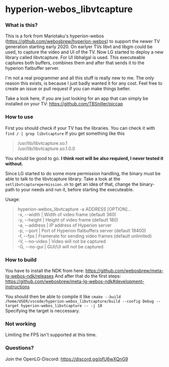 # hyperion-webos_libvtcapture

### What is this? 
This is a fork from Mariotaku's hyperion-webos (https://github.com/webosbrew/hyperion-webos) to support the newer TV generation starting early 2020.
On earlyer TVs libvt and libgm could be used, to capture the video and UI of the TV. Now LG started to deploy a new library called libvtcapture. For UI libhalgal is used. 
This executeable captures both buffers, combines them and after that sends it to the hyperion flatbuffer server.

I'm not a real programmer and all this stuff is really new to me. The only reason this exists, is because I just badly wanted it for any cost. Feel free to create an issue or pull request if you can make things better.  

Take a look here, if you are just looking for an app that can simply be installed on your TV: https://github.com/TBSniller/piccap

### How to use
First you should check if your TV has the libraries. You can check it with  
`find / | grep libvtcapture`
If you get something like this
>/usr/lib/libvtcapture.so.1  
>/usr/lib/libvtcapture.so.1.0.0  

You should be good to go. **I think root will be also requierd, I never tested it without.**  

Since LG started to do some more permission handling, the binary must be able to talk to the libvtcapture library. Take a look at the `setlibvtcapturepermission.sh` to get an idea of that, change the binary-path to your needs and run it, before starting the executeable. 

 Usage:  
 > hyperion-webos_libvtcapture -a ADDRESS [OPTION]...  
 >  -x, --width      |     Width of video frame (default 360)  
>  -y, --height     |     Height of video frame (default 180)  
>  -a, --address    |     IP address of Hyperion server  
>  -p, --port     |       Port of Hyperion flatbuffers server (default 19400)  
>  -f, --fps      |       Framerate for sending video frames (default unlimited)  
>  -V, --no-video   |     Video will not be captured  
>  -G, --no-gui     |     GUI/UI will not be captured  


### How to build
You have to install the NDK from here: https://github.com/webosbrew/meta-lg-webos-ndk/releases 
And after that do the first steps: https://github.com/webosbrew/meta-lg-webos-ndk#development-instructions

You should then be able to compile it like `cmake --build /home/USER/vscode/hyperion-webos_libvtcapture/build --config Debug --target hyperion-webos_libvtcapture -- -j 10`  
Specifying the target is neccessary.

### Not working
Limiting the FPS isn't supported at this time.

### Questions? 
Join the OpenLG-Discord: https://discord.gg/pfU6wXQnG9